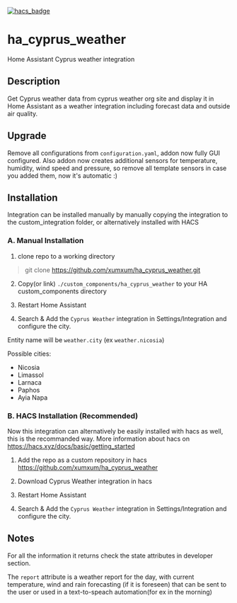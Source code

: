 [![hacs_badge](https://img.shields.io/badge/HACS-Custom-41BDF5.svg?style=for-the-badge)](https://github.com/hacs/integration)

# ha_cyprus_weather
Home Assistant Cyprus weather integration

## Description
Get Cyprus weather data from cyprus weather org site and display it in Home Assistant as a weather integration including forecast data and outside air quality.

## Upgrade
Remove all configurations from `configuration.yaml`, addon now fully GUI configured. Also addon now creates additional sensors for temperature, humidity, wind speed and pressure, so remove all template sensors in case you added them, now it's automatic :)

## Installation
Integration can be installed manually by manually copying the integration to the custom_integration folder, or alternatively installed with HACS

### A. Manual Installation
1. clone repo to a working directory
> git clone https://github.com/xumxum/ha_cyprus_weather.git

2. Copy(or link) `./custom_components/ha_cyprus_weather` to your  HA custom_components directory

3. Restart Home Assistant
 
4. Search & Add the `Cyprus Weather` integration in Settings/Integration and configure the city.

Entity name will be `weather.city` (ex `weather.nicosia`)

Possible cities:
- Nicosia
- Limassol
- Larnaca
- Paphos
- Ayia Napa

### B. HACS Installation (Recommended)
Now this integration can alternatively be easily installed with hacs as well, this is the recommanded way. More information about hacs on 
https://hacs.xyz/docs/basic/getting_started

1. Add the repo as a custom repository in hacs  
   https://github.com/xumxum/ha_cyprus_weather

2. Download Cyprus Weather integration in hacs

3. Restart Home Assistant

4. Search & Add the `Cyprus Weather` integration in Settings/Integration and configure the city.


## Notes


For all the information it returns check the state attributes in developer section.

The `report` attribute is a weather report for the day, with current temperature, wind and rain forecasting (if it is foreseen) that can be sent to the user or used in a text-to-speach automation(for ex in the morning)
